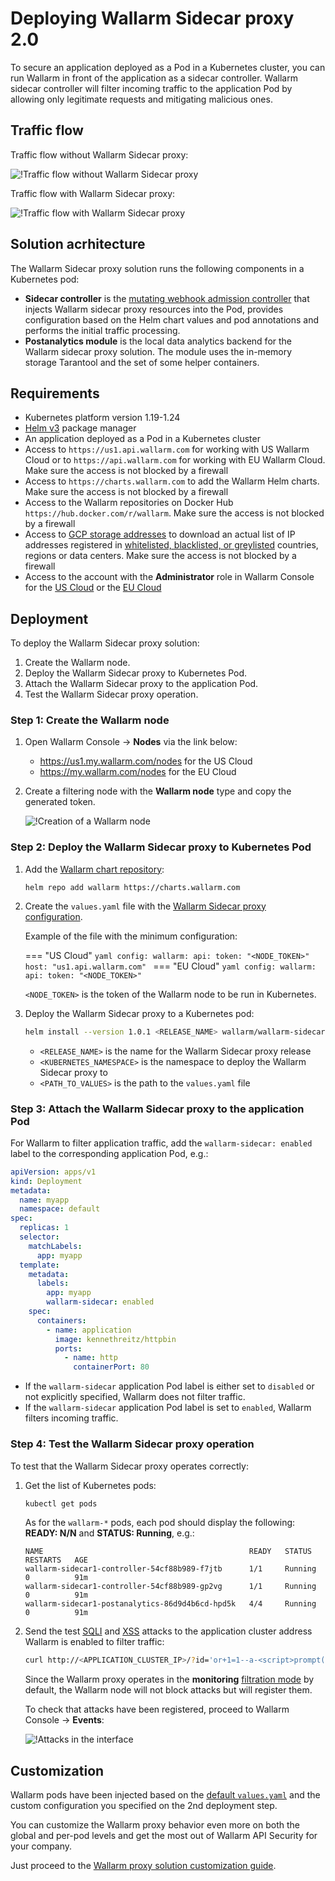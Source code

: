 # Deploying Wallarm Sidecar proxy 2.0

To secure an application deployed as a Pod in a Kubernetes cluster, you can run Wallarm in front of the application as a sidecar controller. Wallarm sidecar controller will filter incoming traffic to the application Pod by allowing only legitimate requests and mitigating malicious ones.

## Traffic flow

Traffic flow without Wallarm Sidecar proxy:

![!Traffic flow without Wallarm Sidecar proxy](../../../images/waf-installation/kubernetes/sidecar-controller/traffic-flow-without-wallarm.jpg)

Traffic flow with Wallarm Sidecar proxy:

![!Traffic flow with Wallarm Sidecar proxy](../../../images/waf-installation/kubernetes/sidecar-controller/traffic-flow-with-wallarm.jpg)

## Solution acrhitecture

The Wallarm Sidecar proxy solution runs the following components in a Kubernetes pod:

* **Sidecar controller** is the [mutating webhook admission controller](https://kubernetes.io/docs/reference/access-authn-authz/admission-controllers/) that injects Wallarm sidecar proxy resources into the Pod, provides configuration based on the Helm chart values and pod annotations and performs the initial traffic processing.
* **Postanalytics module** is the local data analytics backend for the Wallarm sidecar proxy solution. The module uses the in-memory storage Tarantool and the set of some helper containers.

## Requirements

* Kubernetes platform version 1.19-1.24
* [Helm v3](https://helm.sh/) package manager
* An application deployed as a Pod in a Kubernetes cluster
* Access to `https://us1.api.wallarm.com` for working with US Wallarm Cloud or to `https://api.wallarm.com` for working with EU Wallarm Cloud. Make sure the access is not blocked by a firewall
* Access to `https://charts.wallarm.com` to add the Wallarm Helm charts. Make sure the access is not blocked by a firewall
* Access to the Wallarm repositories on Docker Hub `https://hub.docker.com/r/wallarm`. Make sure the access is not blocked by a firewall
* Access to [GCP storage addresses](https://www.gstatic.com/ipranges/goog.json) to download an actual list of IP addresses registered in [whitelisted, blacklisted, or greylisted](../../../user-guides/ip-lists/overview.md) countries, regions or data centers. Make sure the access is not blocked by a firewall
* Access to the account with the **Administrator** role in Wallarm Console for the [US Cloud](https://us1.my.wallarm.com/) or the [EU Cloud](https://my.wallarm.com/)

## Deployment

To deploy the Wallarm Sidecar proxy solution:

1. Create the Wallarm node.
1. Deploy the Wallarm Sidecar proxy to Kubernetes Pod.
1. Attach the Wallarm Sidecar proxy to the application Pod.
1. Test the Wallarm Sidecar proxy operation.

### Step 1: Create the Wallarm node

1. Open Wallarm Console → **Nodes** via the link below:

    * https://us1.my.wallarm.com/nodes for the US Cloud
    * https://my.wallarm.com/nodes for the EU Cloud
1. Create a filtering node with the **Wallarm node** type and copy the generated token.
    
    ![!Creation of a Wallarm node](../../../images/user-guides/nodes/create-wallarm-node-name-specified.png)

### Step 2: Deploy the Wallarm Sidecar proxy to Kubernetes Pod

1. Add the [Wallarm chart repository](https://charts.wallarm.com/):
    ```
    helm repo add wallarm https://charts.wallarm.com
    ```
1. Create the `values.yaml` file with the [Wallarm Sidecar proxy configuration](customization.md).

    Example of the file with the minimum configuration:

    === "US Cloud"
        ```yaml
        config:
          wallarm:
            api:
              token: "<NODE_TOKEN>"
              host: "us1.api.wallarm.com"
        ```
    === "EU Cloud"
        ```yaml
        config:
          wallarm:
            api:
              token: "<NODE_TOKEN>"
        ```    
    
    `<NODE_TOKEN>` is the token of the Wallarm node to be run in Kubernetes.
1. Deploy the Wallarm Sidecar proxy to a Kubernetes pod:

    ``` bash
    helm install --version 1.0.1 <RELEASE_NAME> wallarm/wallarm-sidecar --wait -n <KUBERNETES_NAMESPACE> -f <PATH_TO_VALUES>
    ```

    * `<RELEASE_NAME>` is the name for the Wallarm Sidecar proxy release
    * `<KUBERNETES_NAMESPACE>` is the namespace to deploy the Wallarm Sidecar proxy to
    * `<PATH_TO_VALUES>` is the path to the `values.yaml` file

### Step 3: Attach the Wallarm Sidecar proxy to the application Pod

For Wallarm to filter application traffic, add the `wallarm-sidecar: enabled` label to the corresponding application Pod, e.g.:
    
```yaml hl_lines="15"
apiVersion: apps/v1
kind: Deployment
metadata:
  name: myapp
  namespace: default
spec:
  replicas: 1
  selector:
    matchLabels:
      app: myapp
  template:
    metadata:
      labels:
        app: myapp
        wallarm-sidecar: enabled
    spec:
      containers:
        - name: application
          image: kennethreitz/httpbin
          ports:
            - name: http
              containerPort: 80
```

* If the `wallarm-sidecar` application Pod label is either set to `disabled` or not explicitly specified, Wallarm does not filter traffic.
* If the `wallarm-sidecar` application Pod label is set to `enabled`, Wallarm filters incoming traffic.

### Step 4: Test the Wallarm Sidecar proxy operation

To test that the Wallarm Sidecar proxy operates correctly:

1. Get the list of Kubernetes pods:

    ```bash
    kubectl get pods
    ```

    As for the `wallarm-*` pods, each pod should display the following: **READY: N/N** and **STATUS: Running**, e.g.:

    ```
    NAME                                              READY   STATUS    RESTARTS   AGE
    wallarm-sidecar1-controller-54cf88b989-f7jtb      1/1     Running   0          91m
    wallarm-sidecar1-controller-54cf88b989-gp2vg      1/1     Running   0          91m
    wallarm-sidecar1-postanalytics-86d9d4b6cd-hpd5k   4/4     Running   0          91m
    ```
2. Send the test [SQLI](../../../attacks-vulns-list.md#sql-injection) and [XSS](../../../attacks-vulns-list.md#crosssite-scripting-xss) attacks to the application cluster address Wallarm is enabled to filter traffic:

    ```bash
    curl http://<APPLICATION_CLUSTER_IP>/?id='or+1=1--a-<script>prompt(1)</script>'
    ```

    Since the Wallarm proxy operates in the **monitoring** [filtration mode](../../../admin-en/configure-wallarm-mode.md) by default, the Wallarm node will not block attacks but will register them.

    To check that attacks have been registered, proceed to Wallarm Console → **Events**:

    ![!Attacks in the interface](../../../images/admin-guides/test-attacks-quickstart.png)

## Customization

Wallarm pods have been injected based on the [default `values.yaml`](https://github.com/wallarm/sidecar/blob/main/helm/values.yaml) and the custom configuration you specified on the 2nd deployment step.

You can customize the Wallarm proxy behavior even more on both the global and per-pod levels and get the most out of Wallarm API Security for your company.

Just proceed to the [Wallarm proxy solution customization guide](customization.md).
